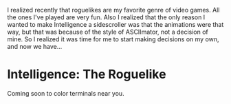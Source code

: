 I realized recently that roguelikes are my favorite genre of video games.  All
the ones I've played are very fun.  Also I realized that the only reason I
wanted to make Intelligence a sidescroller was that the animations were that
way, but that was because of the style of ASCIImator, not a decision of mine.
So I realized it was time for me to start making decisions on my own, and now
we have...

Intelligence: The Roguelike
===========================

Coming soon to color terminals near you.
